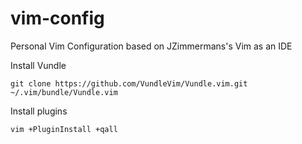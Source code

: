 # vim-config
Personal Vim Configuration based on JZimmermans's Vim as an IDE

Install Vundle

`git clone https://github.com/VundleVim/Vundle.vim.git ~/.vim/bundle/Vundle.vim`

Install plugins

` vim +PluginInstall +qall `
